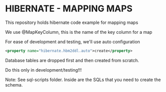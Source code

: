 # HIBERNATE - MAPPING MAPS
This repository holds hibernate code example for mapping maps

We use  @MapKeyColumn, this is the name of the key column for a map

For ease of development and testing, we'll use auto configuration

```xml
<property name="hibernate.hbm2ddl.auto">create</property>
```

Database tables are dropped first and then created from scratch.

Do this only in development/testing!!!

Note: See sql-scripts folder. Inside are the SQLs that you need to create the schema.